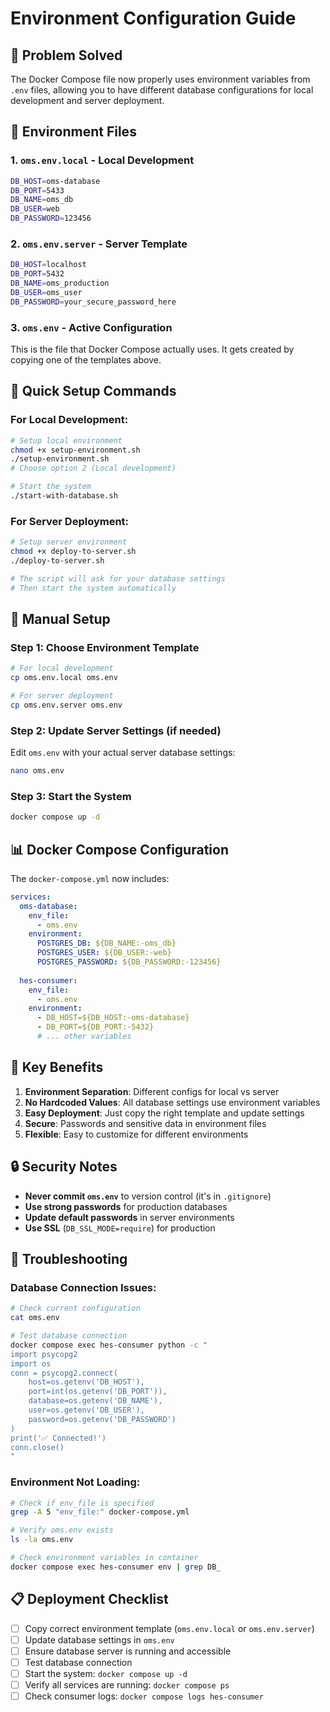 # Environment Configuration Guide

## 🎯 Problem Solved

The Docker Compose file now properly uses environment variables from `.env` files, allowing you to have different database configurations for local development and server deployment.

## 📁 Environment Files

### 1. **`oms.env.local`** - Local Development
```bash
DB_HOST=oms-database
DB_PORT=5433
DB_NAME=oms_db
DB_USER=web
DB_PASSWORD=123456
```

### 2. **`oms.env.server`** - Server Template
```bash
DB_HOST=localhost
DB_PORT=5432
DB_NAME=oms_production
DB_USER=oms_user
DB_PASSWORD=your_secure_password_here
```

### 3. **`oms.env`** - Active Configuration
This is the file that Docker Compose actually uses. It gets created by copying one of the templates above.

## 🚀 Quick Setup Commands

### For Local Development:
```bash
# Setup local environment
chmod +x setup-environment.sh
./setup-environment.sh
# Choose option 2 (Local development)

# Start the system
./start-with-database.sh
```

### For Server Deployment:
```bash
# Setup server environment
chmod +x deploy-to-server.sh
./deploy-to-server.sh

# The script will ask for your database settings
# Then start the system automatically
```

## 🔧 Manual Setup

### Step 1: Choose Environment Template
```bash
# For local development
cp oms.env.local oms.env

# For server deployment
cp oms.env.server oms.env
```

### Step 2: Update Server Settings (if needed)
Edit `oms.env` with your actual server database settings:
```bash
nano oms.env
```

### Step 3: Start the System
```bash
docker compose up -d
```

## 📊 Docker Compose Configuration

The `docker-compose.yml` now includes:
```yaml
services:
  oms-database:
    env_file:
      - oms.env
    environment:
      POSTGRES_DB: ${DB_NAME:-oms_db}
      POSTGRES_USER: ${DB_USER:-web}
      POSTGRES_PASSWORD: ${DB_PASSWORD:-123456}
  
  hes-consumer:
    env_file:
      - oms.env
    environment:
      - DB_HOST=${DB_HOST:-oms-database}
      - DB_PORT=${DB_PORT:-5432}
      # ... other variables
```

## 🎯 Key Benefits

1. **Environment Separation**: Different configs for local vs server
2. **No Hardcoded Values**: All database settings use environment variables
3. **Easy Deployment**: Just copy the right template and update settings
4. **Secure**: Passwords and sensitive data in environment files
5. **Flexible**: Easy to customize for different environments

## 🔒 Security Notes

- **Never commit `oms.env`** to version control (it's in `.gitignore`)
- **Use strong passwords** for production databases
- **Update default passwords** in server environments
- **Use SSL** (`DB_SSL_MODE=require`) for production

## 🐛 Troubleshooting

### Database Connection Issues:
```bash
# Check current configuration
cat oms.env

# Test database connection
docker compose exec hes-consumer python -c "
import psycopg2
import os
conn = psycopg2.connect(
    host=os.getenv('DB_HOST'),
    port=int(os.getenv('DB_PORT')),
    database=os.getenv('DB_NAME'),
    user=os.getenv('DB_USER'),
    password=os.getenv('DB_PASSWORD')
)
print('✅ Connected!')
conn.close()
"
```

### Environment Not Loading:
```bash
# Check if env_file is specified
grep -A 5 "env_file:" docker-compose.yml

# Verify oms.env exists
ls -la oms.env

# Check environment variables in container
docker compose exec hes-consumer env | grep DB_
```

## 📋 Deployment Checklist

- [ ] Copy correct environment template (`oms.env.local` or `oms.env.server`)
- [ ] Update database settings in `oms.env`
- [ ] Ensure database server is running and accessible
- [ ] Test database connection
- [ ] Start the system: `docker compose up -d`
- [ ] Verify all services are running: `docker compose ps`
- [ ] Check consumer logs: `docker compose logs hes-consumer`
